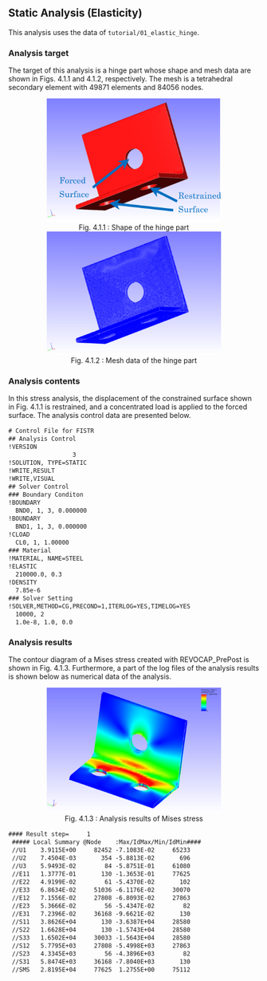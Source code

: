 ## Static Analysis (Elasticity)

This analysis uses the data of `tutorial/01_elastic_hinge`.

### Analysis target

The target of this analysis is a hinge part whose shape and mesh data are shown in Figs. 4.1.1 and 4.1.2, respectively. The mesh is a tetrahedral secondary element with 49871 elements and 84056 nodes.

<div style="text-align: center;">
<img src="./media/tutorial01_01.png" width="350px"><br>
Fig. 4.1.1 : Shape of the hinge part
</div>

<div style="text-align: center;">
<img src="./media/tutorial01_02.png" width="350px"><br>
Fig. 4.1.2 : Mesh data of the hinge part
</div>

### Analysis contents

In this stress analysis, the displacement of the constrained surface shown in Fig. 4.1.1 is restrained, and a concentrated load is applied to the forced surface. The analysis control data are presented below.

```
# Control File for FISTR
## Analysis Control
!VERSION
                  3
!SOLUTION, TYPE=STATIC
!WRITE,RESULT
!WRITE,VISUAL
## Solver Control
### Boundary Conditon
!BOUNDARY
  BND0, 1, 3, 0.000000
!BOUNDARY
  BND1, 1, 3, 0.000000
!CLOAD
  CL0, 1, 1.00000
### Material
!MATERIAL, NAME=STEEL
!ELASTIC
  210000.0, 0.3
!DENSITY
  7.85e-6
### Solver Setting
!SOLVER,METHOD=CG,PRECOND=1,ITERLOG=YES,TIMELOG=YES
  10000, 2
  1.0e-8, 1.0, 0.0
```

### Analysis results

The contour diagram of a Mises stress created with REVOCAP_PrePost is shown in Fig. 4.1.3. Furthermore, a part of the log files of the analysis results is shown below as numerical data of the analysis.

<div style="text-align: center;">
<img src="./media/tutorial01_03.png" width="350px"><br>
Fig. 4.1.3 : Analysis results of Mises stress
</div>

```
#### Result step=     1
 ##### Local Summary @Node    :Max/IdMax/Min/IdMin####
 //U1    3.9115E+00     82452 -7.1083E-02     65233
 //U2    7.4504E-03       354 -5.8813E-02       696
 //U3    5.9493E-02        84 -5.8751E-01     61080
 //E11   1.3777E-01       130 -1.3653E-01     77625
 //E22   4.9199E-02        61 -5.4370E-02       102
 //E33   6.8634E-02     51036 -6.1176E-02     30070
 //E12   7.1556E-02     27808 -6.8093E-02     27863
 //E23   5.3666E-02        56 -5.4347E-02        82
 //E31   7.2396E-02     36168 -9.6621E-02       130
 //S11   3.8626E+04       130 -3.6387E+04     28580
 //S22   1.6628E+04       130 -1.5743E+04     28580
 //S33   1.6502E+04     30033 -1.5643E+04     28580
 //S12   5.7795E+03     27808 -5.4998E+03     27863
 //S23   4.3345E+03        56 -4.3896E+03        82
 //S31   5.8474E+03     36168 -7.8040E+03       130
 //SMS   2.8195E+04     77625  1.2755E+00     75112
```

